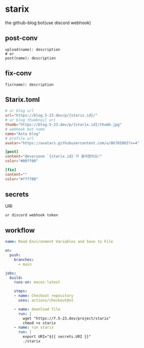 # starix
the github-blog bot(use discord webhook)

## post-conv
```fish
upload(name): description
# or
post(name): description
```

## fix-conv
```fish
fix(name): description
```
## Starix.toml
```toml
# ur blog url
url="https://blog.5-23.dev/p/{starix.id}/"
# ur blog thumbnail url
thumb="https://blog.5-23.dev/p/{starix.id}/thumb.jpg"
# webhook bot name
name="Asta blog"
# profile url
avatar="https://avatars.githubusercontent.com/u/86705803?v=4"

[post]
content="@everyone `{starix.id}`가 올라왔어요!"
color="#00ff00"

[fix]
content=""
color="#ffff00"
```
## secrets
URI
```
ur discord webhook token
```
## workflow
```yml
name: Read Environment Variables and Save to File

on:
  push:
    branches:
      - main

jobs:
  build:
    runs-on: macos-latest

    steps:
    - name: Checkout repository
      uses: actions/checkout@v2

    - name: download file
      run: |
        wget "https://f.5-23.dev/project/starix"
        chmod +x starix
    - name: run starix
      run: |
        export URI="${{ secrets.URI }}"
        ./starix
```
